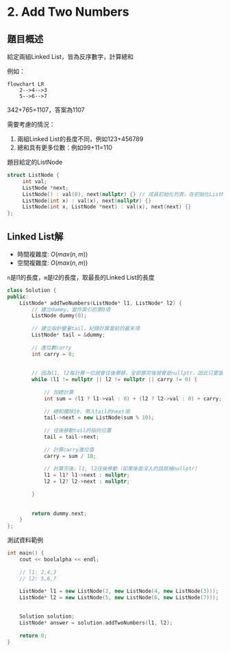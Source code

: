 # 2. Add Two Numbers

## 題目概述

給定兩組Linked List，皆為反序數字，計算總和

例如：
```mermaid
flowchart LR
    2-->4-->3
    5-->6-->7
```

342+765=1107，答案為1107

需要考慮的情況：

1. 兩組Linked List的長度不同，例如123+456789
2. 總和具有更多位數：例如99+11=110

題目給定的ListNode

```cpp
struct ListNode {
     int val;
     ListNode *next;
     ListNode() : val(0), next(nullptr) {} // 成員初始化列表，在初始化ListNode()時，建立了名為val值為0、名為next值為nullptr的兩個變數
     ListNode(int x) : val(x), next(nullptr) {}
     ListNode(int x, ListNode *next) : val(x), next(next) {}
};
```

## Linked List解

* 時間複雜度: $O(max(n, m))$
* 空間複雜度: $O(max(n, m))$

`n`是l1的長度，`m`是l2的長度，取最長的Linked List的長度

```cpp
class Solution {
public:
    ListNode* addTwoNumbers(ListNode* l1, ListNode* l2) {
        // 建立dummy，當作索引的第0項
        ListNode dummy(0);
        
        // 建立指針變量tail，紀錄計算當前的最末項
        ListNode* tail = &dummy;
        
        // 進位數carry
        int carry = 0;
        
        
        // 因為l1, l2每計算一位就會往後挪移，全部挪完後就會是nullptr，因此只要當中有人沒到最底，就會持續計算
        while (l1 != nullptr || l2 != nullptr || carry != 0) {
            
            // 加總計算
            int sum = (l1 ? l1->val : 0) + (l2 ? l2->val : 0) + carry;
            
            // 總和模除10，帶入tail的next項
            tail->next = new ListNode(sum % 10);
            
            // 往後移動tail的指向位置
            tail = tail->next;
            
            // 計算carry進位值
            carry = sum / 10;
            
            // 計算完後，l1, l2往後移動（如果後面沒人的話就補nullptr）
            l1 = l1? l1->next : nullptr;
            l2 = l2? l2->next : nullptr;
            
        }
        
        
        return dummy.next;
    }
};
```

測試資料範例

```cpp
int main() {
    cout << boolalpha << endl;
    
    // l1: 2,4,3
    // l2: 5,6,7
    
    ListNode* l1 = new ListNode(2, new ListNode(4, new ListNode(3)));
    ListNode* l2 = new ListNode(5, new ListNode(6, new ListNode(7)));
    

    Solution solution;
    ListNode* answer = solution.addTwoNumbers(l1, l2);
    
    return 0;
}
```
